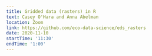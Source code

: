 ```yaml
---
title: Gridded data (rasters) in R
text: Casey O'Hara and Anna Abelman
location: Zoom
link: https://github.com/eco-data-science/eds_rasters
date: 2020-11-10
startTime: '11:30'
endTime: '1:00'
---
```

